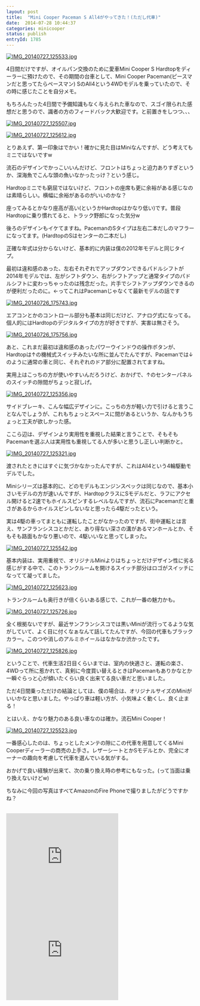 ```yaml
---
layout: post
title:  "Mini Cooper Paceman S All4がやってきた！(ただし代車)"
date:  2014-07-28 10:44:37
categories: minicooper
status: publish
entryId: 1785
---
```

<a class='flickr2tag-img' href='http://www.flickr.com/photo.gne?id=14581964179' title='IMG_20140727_125533.jpg'><img src='https://farm4.staticflickr.com/3854/14581964179_3a407809bc_c.jpg' alt='IMG_20140727_125533.jpg'></a>

4日間だけですが、オイルパン交換のために愛車Mini Cooper S Hardtopをディーラーに預けたので、その期間の台車として、Mini Cooper Paceman(ピースマンだと思ってたらペースマン) SのAll4という4WDモデルを乗っていたので、その時に感じたことを自分メモ。

もちろんたった4日間で予備知識もなく与えられた車なので、スゴイ限られた感想だと思うので、識者の方のフィードバック大歓迎です。と前置きをしつつ、、、

<a class='flickr2tag-img' href='http://www.flickr.com/photo.gne?id=14582130697' title='IMG_20140727_125507.jpg'><img src='https://farm3.staticflickr.com/2911/14582130697_dd3f31058a_c.jpg' alt='IMG_20140727_125507.jpg'></a>

<a class='flickr2tag-img' href='http://www.flickr.com/photo.gne?id=14788477203' title='IMG_20140727_125612.jpg'><img src='https://farm4.staticflickr.com/3841/14788477203_1aa5c65a38_c.jpg' alt='IMG_20140727_125612.jpg'></a>

とりあえず、第一印象はでかい！確かに見た目はMiniなんですが、どう考えてもミニではないですw

流石のデザインでかっこいいんだけど、フロントはちょっと迫力ありすぎというか、深海魚でこんな頭の魚いなかったっけ？という感じ。

Hardtopミニでも窮屈ではないけど、フロントの座席も更に余裕がある感じなのは素晴らしい。横幅に余裕があるのがいいのかな？

座ってみるとかなり座高が高い(というかHardtopはかなり低い)です。普段Hardtopに乗り慣れてると、トラック野郎になった気分w

後ろのデザインもイケてますね。PacemanのSタイプは左右二本だしのマフラーになってます。(HardtopのSはセンターの二本だし)

正確な年式は分からないけど、基本的に内装は僕の2012年モデルと同じタイプ。

最初は違和感のあった、左右それぞれでアップダウンできるパドルシフトが2014年モデルでは、左がシフトダウン、右がシフトアップと通常タイプのパドルシフトに変わっちゃったのは残念だった。片手でシフトアップダウンできるのが便利だったのに。←ってこれはPacemanじゃなくて最新モデルの話です

<a class='flickr2tag-img' href='http://www.flickr.com/photo.gne?id=14788459183' title='IMG_20140726_175743.jpg'><img src='https://farm4.staticflickr.com/3908/14788459183_db4e961201_c.jpg' alt='IMG_20140726_175743.jpg'></a>

エアコンとかのコントロール部分も基本は同じだけど、アナログ式になってる。個人的にはHardtopのデジタルタイプの方が好きですが、実害は無さそう。


<a class='flickr2tag-img' href='http://www.flickr.com/photo.gne?id=14768590985' title='IMG_20140726_175756.jpg'><img src='https://farm4.staticflickr.com/3853/14768590985_6e4b92437c_c.jpg' alt='IMG_20140726_175756.jpg'></a>

あと、これまだ最初は違和感のあったパワーウインドウの操作ボタンが、Hardtopは↑の機械式スイッチみたいな所に並んでたんですが、Pacemanでは↓のように通常の車と同じ、それぞれのドア部分に配置されてますね。

実用上はこっちの方が使いやすいんだろうけど、おかげで、↑のセンターパネルのスイッチの隙間がちょっと寂しげ。

<a class='flickr2tag-img' href='http://www.flickr.com/photo.gne?id=14746313566' title='IMG_20140727_125356.jpg'><img src='https://farm3.staticflickr.com/2938/14746313566_89c9eaeac7_c.jpg' alt='IMG_20140727_125356.jpg'></a>

サイドブレーキ、こんな幅広デザインに。こっちの方が軽い力で引けると言うことなんでしょうが、これもちょっとスペースに間があるというか、なんかもうちょっと工夫が欲しかった感。

ここら辺は、デザインより実用性を重視した結果と言うことで、そもそもPacemanを選ぶ人は実用性も重視してる人が多いと思うし正しい判断かと。

<a class='flickr2tag-img' href='http://www.flickr.com/photo.gne?id=14582128467' title='IMG_20140727_125321.jpg'><img src='https://farm3.staticflickr.com/2915/14582128467_bd1163b292_c.jpg' alt='IMG_20140727_125321.jpg'></a>

渡されたときにはすぐに気づかなかったんですが、これはAll4という4輪駆動モデルでした。

Miniシリーズは基本的に、どのモデルもエンジンスペックは同じなので、基本小さいモデルの方が速いんですが、HardtopクラスにSモデルだと、ラフにアクセル開けると2速でもホイルスピンするレベルなんですが、流石にPacemanだと重さがあるからホイルスピンしないなと思ったら4駆だったという。

実は4駆の車ってまともに運転したことがなかったのですが、街中運転とは言え、サンフランシスコとかだと、あり得ない深さの溝があるマンホールとか、そもそも路面もかなり悪いので、4駆いいなと思ってしまった。

<a class='flickr2tag-img' href='http://www.flickr.com/photo.gne?id=14745597146' title='IMG_20140727_125542.jpg'><img src='https://farm4.staticflickr.com/3856/14745597146_7d85800ca0_c.jpg' alt='IMG_20140727_125542.jpg'></a>

基本内装は、実用重視で、オリジナルMiniよりはちょっとだけデザイン性に劣る感じがする中で、このトランクルームを開けるスイッチ部分はロゴがスイッチになってて凝ってました。

<a class='flickr2tag-img' href='http://www.flickr.com/photo.gne?id=14581901960' title='IMG_20140727_125623.jpg'><img src='https://farm6.staticflickr.com/5581/14581901960_3618e53f37_c.jpg' alt='IMG_20140727_125623.jpg'></a>

トランクルームも奥行きが倍くらいある感じで、これが一番の魅力かも。

<a class='flickr2tag-img' href='http://www.flickr.com/photo.gne?id=14581974159' title='IMG_20140727_125726.jpg'><img src='https://farm4.staticflickr.com/3901/14581974159_bdcbe6f2aa_c.jpg' alt='IMG_20140727_125726.jpg'></a>

全く根拠ないですが、最近サンフランシスコでは黒いMiniが流行ってるような気がしていて、よく目に付くなぁなんて話してたんですが、今回の代車もブラックカラー。このつや消しのアルミホイールはなかなか渋かったです。

<a class='flickr2tag-img' href='http://www.flickr.com/photo.gne?id=14581907060' title='IMG_20140727_125826.jpg'><img src='https://farm6.staticflickr.com/5553/14581907060_93cbcb0fb9_c.jpg' alt='IMG_20140727_125826.jpg'></a>

ということで、代車生活2日目くらいまでは、室内の快適さと、運転の楽さ、4WDって所に惹かれて、真剣に今度買い替えるときはPacemanもありかなとか一瞬ぐらっと心が傾いたくらい良く出来てる良い車だと思いました。

ただ4日間乗っただけの結論としては、僕の場合は、オリジナルサイズのMiniがいいかなと思いました。やっぱり車は軽い方が、小気味よく動くし、良く止まる！

とはいえ、かなり魅力のある良い車なのは確か。流石Mini Cooper！

<a class='flickr2tag-img' href='http://www.flickr.com/photo.gne?id=14768597805' title='IMG_20140727_125523.jpg'><img src='https://farm4.staticflickr.com/3877/14768597805_faacbc19fe_c.jpg' alt='IMG_20140727_125523.jpg'></a>

一番感心したのは、ちょっとしたメンテの隙にこの代車を用意してくるMini Cooperディーラーの商売の上手さ。レザーシートとかSモデルとか、完全にオーナーの趣向を考慮して代車を選んでいる気がする。

おかげで良い経験が出来て、次の乗り換え時の参考にもなった。(って当面は乗り換えないけどw)

ちなみに今回の写真はすべてAmazonのFire Phoneで撮りましたがどうですかね？

<br>
<iframe src="http://rcm-fe.amazon-adsystem.com/e/cm?t=driftking-22&o=9&p=12&l=bn1&mode=videogames-jp&browse=637394&fc1=000000&lt1=_blank&lc1=3366FF&bg1=FFFFFF&f=ifr" marginwidth="0" marginheight="0" width="300" height="250" border="0" frameborder="0" style="border:none;" scrolling="no"></iframe>
<iframe src="http://rcm-fe.amazon-adsystem.com/e/cm?t=driftking-22&o=9&p=12&l=bn1&mode=computers-jp&browse=2127209051&fc1=000000&lt1=_blank&lc1=3366FF&bg1=FFFFFF&f=ifr" marginwidth="0" marginheight="0" width="300" height="250" border="0" frameborder="0" style="border:none;" scrolling="no"></iframe>
